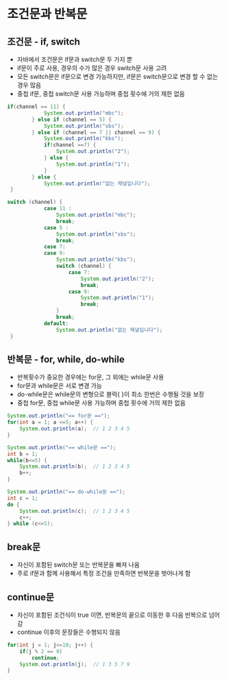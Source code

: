 # 조건문과 반복문

## 조건문 - if, switch

- 자바에서 조건문은 if문과 switch문 두 가지 뿐
- if문이 주로 사용, 경우의 수가 많은 경우 switch문 사용 고려 
- 모든 switch문은 if문으로 변경 가능하지만, if문은 switch문으로 변경 할 수 없는 경우 많음
- 중첩 if문, 중첩 switch문 사용 가능하며 중첩 횟수에 거의 제한 없음

```java
if(channel == 11) {
            System.out.println("mbc");
        } else if (channel == 5) {
            System.out.println("sbs");
        } else if (channel == 7 || channel == 9) {
            System.out.println("kbs");
            if(channel ==7) {
                System.out.println("2");
            } else {
                System.out.println("1");
            }
        } else {
            System.out.println("없는 채널입니다");
 }
```

```java
switch (channel) {
            case 11 :
                System.out.println("mbc");
                break;
            case 5 :
                System.out.println("sbs");
                break;
            case 7:
            case 9:
                System.out.println("kbs");
                switch (channel) {
                    case 7:
                        System.out.println("2");
                        break;
                    case 9:
                        System.out.println("1");
                        break;
                }
                break;
            default:
                System.out.println("없는 채널입니다");
 }
```

## 반복문 - for, while, do-while

- 반복횟수가 중요한 경우에는 for문, 그 외에는 while문 사용
- for문과 while문은 서로 변경 가능
- do-while문은 while문의 변형으로 블럭{ }이 최소 한번은 수행될 것을 보장
- 중첩 for문, 중첩 while문 사용 가능하며 중첩 횟수에 거의 제한 없음

```java
System.out.println("== for문 ==");
for(int a = 1; a <=5; a++) {
    System.out.println(a);  // 1 2 3 4 5
}

System.out.println("== while문 ==");
int b = 1;
while(b<=5) {
    System.out.println(b);  // 1 2 3 4 5
    b++;
}

System.out.println("== do-while문 ==");
int c = 1;
do {
    System.out.println(c);  // 1 2 3 4 5
    c++;
} while (c<=5);
```

## break문

- 자신이 포함된 switch문 또는 반복문을 빠져 나옴
- 주로 if문과 함께 사용해서 특정 조건을 만족하면 반복문을 벗어나게 함

## continue문

- 자신이 포함된 조건식이 true 이면, 반복문의 끝으로 이동한 후 다음 반복으로 넘어감
- continue 이후의 문장들은 수행되지 않음

```java
for(int j = 1; j<=10; j++) {
    if(j % 2 == 0)
        continue;
    System.out.println(j);  // 1 3 5 7 9
}
```
